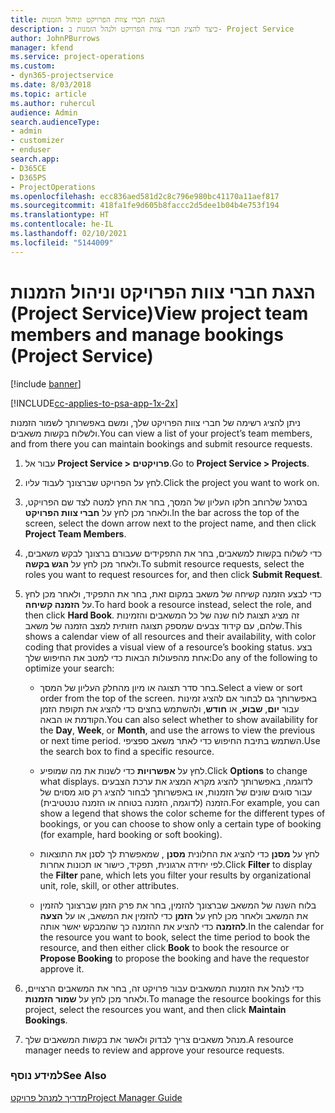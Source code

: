 ```yaml
---
title: הצגת חברי צוות הפרויקט וניהול הזמנות
description: כיצד להציג חברי צוות הפרויקט ולנהל הזמנות ב- Project Service
author: JohnPBurrows
manager: kfend
ms.service: project-operations
ms.custom:
- dyn365-projectservice
ms.date: 8/03/2018
ms.topic: article
ms.author: ruhercul
audience: Admin
search.audienceType:
- admin
- customizer
- enduser
search.app:
- D365CE
- D365PS
- ProjectOperations
ms.openlocfilehash: ecc836aed581d2c8c796e980bc41170a11aef817
ms.sourcegitcommit: 418fa1fe9d605b8faccc2d5dee1b04b4e753f194
ms.translationtype: HT
ms.contentlocale: he-IL
ms.lasthandoff: 02/10/2021
ms.locfileid: "5144009"
---
```

# <a name="view-project-team-members-and-manage-bookings-project-service"></a><span data-ttu-id="e63cc-103">הצגת חברי צוות הפרויקט וניהול הזמנות (Project Service)</span><span class="sxs-lookup"><span data-stu-id="e63cc-103">View project team members and manage bookings (Project Service)</span></span>

[!include [banner](../includes/psa-now-project-operations.md)]

[!INCLUDE[cc-applies-to-psa-app-1x-2x](../includes/cc-applies-to-psa-app-1x-2x.md)]

<span data-ttu-id="e63cc-104">ניתן להציג רשימה של חברי צוות הפרויקט שלך, ומשם באפשרותך לשמור הזמנות ולשלוח בקשות משאבים.</span><span class="sxs-lookup"><span data-stu-id="e63cc-104">You can view a list of your project’s team members, and from there you can maintain bookings and submit resource requests.</span></span>  
  
1.  <span data-ttu-id="e63cc-105">עבור אל **Project Service > פרויקטים**.</span><span class="sxs-lookup"><span data-stu-id="e63cc-105">Go to **Project Service > Projects**.</span></span>  
  
2.  <span data-ttu-id="e63cc-106">לחץ על הפרויקט שברצונך לעבוד עליו.</span><span class="sxs-lookup"><span data-stu-id="e63cc-106">Click the project you want to work on.</span></span>  
  
3.  <span data-ttu-id="e63cc-107">בסרגל שלרוחב חלקו העליון של המסך, בחר את החץ למטה לצד שם הפרויקט, ולאחר מכן לחץ על **חברי צוות הפרויקט**.</span><span class="sxs-lookup"><span data-stu-id="e63cc-107">In the bar across the top of the screen, select the down arrow next to the project name, and then click **Project Team Members**.</span></span>  
  
4.  <span data-ttu-id="e63cc-108">כדי לשלוח בקשות למשאבים, בחר את התפקידים שעבורם ברצונך לבקש משאבים, ולאחר מכן לחץ על **הגש בקשה**.</span><span class="sxs-lookup"><span data-stu-id="e63cc-108">To submit resource requests, select the roles you want to request resources for, and then click **Submit Request**.</span></span>  
  
5.  <span data-ttu-id="e63cc-109">כדי לבצע הזמנה קשיחה של משאב במקום זאת, בחר את התפקיד, ולאחר מכן לחץ על **הזמנה קשיחה**.</span><span class="sxs-lookup"><span data-stu-id="e63cc-109">To hard book a resource instead, select the role, and then click **Hard Book**.</span></span> <span data-ttu-id="e63cc-110">זה מציג תצוגת לוח שנה של כל המשאבים והזמינות שלהם, עם קידוד צבעים שמספק תצוגה חזותית למצב הזמנה של משאב.</span><span class="sxs-lookup"><span data-stu-id="e63cc-110">This shows a calendar view of all resources and their availability, with color coding that provides a visual view of a resource’s booking status.</span></span> <span data-ttu-id="e63cc-111">בצע אחת מהפעולות הבאות כדי למטב את החיפוש שלך:</span><span class="sxs-lookup"><span data-stu-id="e63cc-111">Do any of the following to optimize your search:</span></span>  
  
    -   <span data-ttu-id="e63cc-112">בחר סדר תצוגה או מיון מהחלק העליון של המסך.</span><span class="sxs-lookup"><span data-stu-id="e63cc-112">Select a view or sort order from the top of the screen.</span></span> <span data-ttu-id="e63cc-113">באפשרותך גם לבחור אם להציג זמינות עבור **יום**, **שבוע**, או **חודש**, ולהשתמש בחצים כדי להציג את תקופת הזמן הקודמת או הבאה.</span><span class="sxs-lookup"><span data-stu-id="e63cc-113">You can also select whether to show availability for the **Day**, **Week**, or **Month**, and use the arrows to view the previous or next time period.</span></span> <span data-ttu-id="e63cc-114">השתמש בתיבת החיפוש כדי לאתר משאב ספציפי.</span><span class="sxs-lookup"><span data-stu-id="e63cc-114">Use the search box to find a specific resource.</span></span>  
  
    -   <span data-ttu-id="e63cc-115">לחץ על **אפשרויות** כדי לשנות את מה שמופיע.</span><span class="sxs-lookup"><span data-stu-id="e63cc-115">Click **Options** to change what displays.</span></span> <span data-ttu-id="e63cc-116">לדוגמה, באפשרותך להציג מקרא המציג את ערכת הצבעים עבור סוגים שונים של הזמנות, או באפשרותך לבחור להציג רק סוג מסוים של הזמנה (לדוגמה, הזמנה בטוחה או הזמנה טנטטיבית‬‬).</span><span class="sxs-lookup"><span data-stu-id="e63cc-116">For example, you can show a legend that shows the color scheme for the different types of bookings, or you can choose to show only a certain type of booking (for example, hard booking or soft booking).</span></span>  
  
    -   <span data-ttu-id="e63cc-117">לחץ על **מסנן** כדי להציג את החלונית **מסנן** , שמאפשרת לך לסנן את התוצאות לפי יחידה ארגונית, תפקיד, כישור או תכונות אחרות.</span><span class="sxs-lookup"><span data-stu-id="e63cc-117">Click **Filter** to display the **Filter** pane, which lets you filter your results by organizational unit, role, skill, or other attributes.</span></span>  
  
    -   <span data-ttu-id="e63cc-118">בלוח השנה של המשאב שברצונך להזמין, בחר את פרק הזמן שברצונך להזמין את המשאב ולאחר מכן לחץ על **הזמן** כדי להזמין את המשאב, או על **הצעה להזמנה** כדי להציע את ההזמנה כך שהמבקש יאשר אותה.</span><span class="sxs-lookup"><span data-stu-id="e63cc-118">In the calendar for the resource you want to book, select the time period to book the resource, and then either click **Book** to book the resource or **Propose Booking** to propose the booking and have the requestor approve it.</span></span>  
  
6.  <span data-ttu-id="e63cc-119">כדי לנהל את הזמנות המשאבים עבור פרויקט זה, בחר את המשאבים הרצויים, ולאחר מכן לחץ על **שמור הזמנות**.</span><span class="sxs-lookup"><span data-stu-id="e63cc-119">To manage the resource bookings for this project, select the resources you want, and then click **Maintain Bookings**.</span></span>  
  
7.  <span data-ttu-id="e63cc-120">מנהל משאבים צריך לבדוק ולאשר את בקשות המשאבים שלך.</span><span class="sxs-lookup"><span data-stu-id="e63cc-120">A resource manager needs to review and approve your resource requests.</span></span>  
  
### <a name="see-also"></a><span data-ttu-id="e63cc-121">למידע נוסף</span><span class="sxs-lookup"><span data-stu-id="e63cc-121">See Also</span></span>  
 [<span data-ttu-id="e63cc-122">מדריך למנהל פרויקט</span><span class="sxs-lookup"><span data-stu-id="e63cc-122">Project Manager Guide</span></span>](../psa/project-manager-guide.md)
